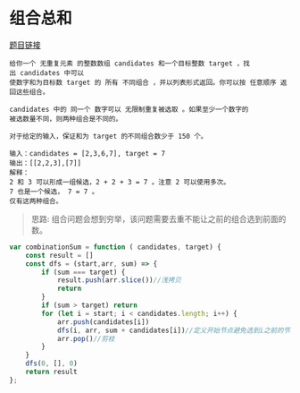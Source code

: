 # 组合总和
<a href="https://leetcode-cn.com/problems/combination-sum/" target="_blank">题目链接</a>

```
给你一个 无重复元素 的整数数组 candidates 和一个目标整数 target ，找出 candidates 中可以
使数字和为目标数 target 的 所有 不同组合 ，并以列表形式返回。你可以按 任意顺序 返回这些组合。

candidates 中的 同一个 数字可以 无限制重复被选取 。如果至少一个数字的
被选数量不同，则两种组合是不同的。 

对于给定的输入，保证和为 target 的不同组合数少于 150 个。

输入：candidates = [2,3,6,7], target = 7
输出：[[2,2,3],[7]]
解释：
2 和 3 可以形成一组候选，2 + 2 + 3 = 7 。注意 2 可以使用多次。
7 也是一个候选， 7 = 7 。
仅有这两种组合。

```



> 思路: 组合问题会想到穷举，该问题需要去重不能让之前的组合选到前面的数。


```js
var combinationSum = function ( candidates, target) {
    const result = []
    const dfs = (start,arr, sum) => {
        if (sum === target) {
            result.push(arr.slice())//浅拷贝
            return
        }
        if (sum > target) return
        for (let i = start; i < candidates.length; i++) {
            arr.push(candidates[i])
            dfs(i, arr, sum + candidates[i])//定义开始节点避免选到i之前的节点造成重复
            arr.pop()//剪枝
        }
    }
    dfs(0, [], 0)
    return result
};
```
